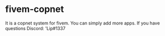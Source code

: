 # fivem-copnet
It is a copnet system for fivem. You can simply add more apps. If you have questions Discord: 'Lip#1337
